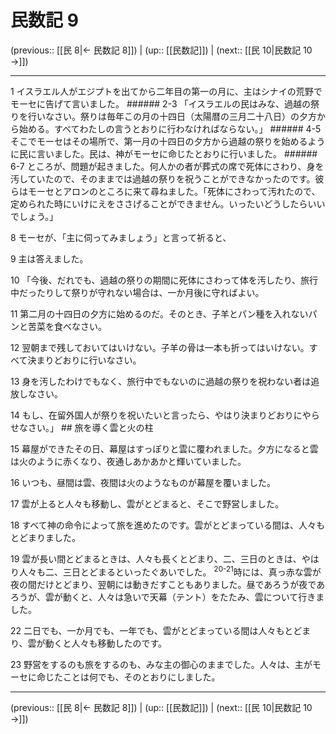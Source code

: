 # 民数記 9

(previous:: [[民 8|← 民数記 8]]) | (up:: [[民数記]]) | (next:: [[民 10|民数記 10 →]])

***




1 
イスラエル人がエジプトを出てから二年目の第一の月に、主はシナイの荒野でモーセに告げて言いました。 ###### 2-3 「イスラエルの民はみな、過越の祭りを行いなさい。祭りは毎年この月の十四日（太陽暦の三月二十八日）の夕方から始める。すべてわたしの言うとおりに行わなければならない。」 ###### 4-5 そこでモーセはその場所で、第一月の十四日の夕方から過越の祭りを始めるように民に言いました。民は、神がモーセに命じたとおりに行いました。 ###### 6-7 ところが、問題が起きました。何人かの者が葬式の席で死体にさわり、身を汚していたので、そのままでは過越の祭りを祝うことができなかったのです。彼らはモーセとアロンのところに来て尋ねました。「死体にさわって汚れたので、定められた時にいけにえをささげることができません。いったいどうしたらいいでしょう。」 



8 
モーセが、「主に伺ってみましょう」と言って祈ると、 



9 
主は答えました。 



10 
「今後、だれでも、過越の祭りの期間に死体にさわって体を汚したり、旅行中だったりして祭りが守れない場合は、一か月後に守ればよい。 



11 
第二月の十四日の夕方に始めるのだ。そのとき、子羊とパン種を入れないパンと苦菜を食べなさい。 



12 
翌朝まで残しておいてはいけない。子羊の骨は一本も折ってはいけない。すべて決まりどおりに行いなさい。 



13 
身を汚したわけでもなく、旅行中でもないのに過越の祭りを祝わない者は追放しなさい。 



14 
もし、在留外国人が祭りを祝いたいと言ったら、やはり決まりどおりにやらせなさい。」 ## 旅を導く雲と火の柱 



15 
幕屋ができたその日、幕屋はすっぽりと雲に覆われました。夕方になると雲は火のように赤くなり、夜通しあかあかと輝いていました。 



16 
いつも、昼間は雲、夜間は火のようなものが幕屋を覆いました。 



17 
雲が上ると人々も移動し、雲がとどまると、そこで野営しました。 



18 
すべて神の命令によって旅を進めたのです。雲がとどまっている間は、人々もとどまりました。 



19 
雲が長い間とどまるときは、人々も長くとどまり、二、三日のときは、やはり人々も二、三日とどまるといったぐあいでした。 <sup class="versenum">20-21</sup>時には、真っ赤な雲が夜の間だけとどまり、翌朝には動きだすこともありました。昼であろうが夜であろうが、雲が動くと、人々は急いで天幕（テント）をたたみ、雲について行きました。 



22 
二日でも、一か月でも、一年でも、雲がとどまっている間は人々もとどまり、雲が動くと人々も移動したのです。 



23 
野営をするのも旅をするのも、みな主の御心のままでした。人々は、主がモーセに命じたことは何でも、そのとおりにしました。

***

(previous:: [[民 8|← 民数記 8]]) | (up:: [[民数記]]) | (next:: [[民 10|民数記 10 →]])
